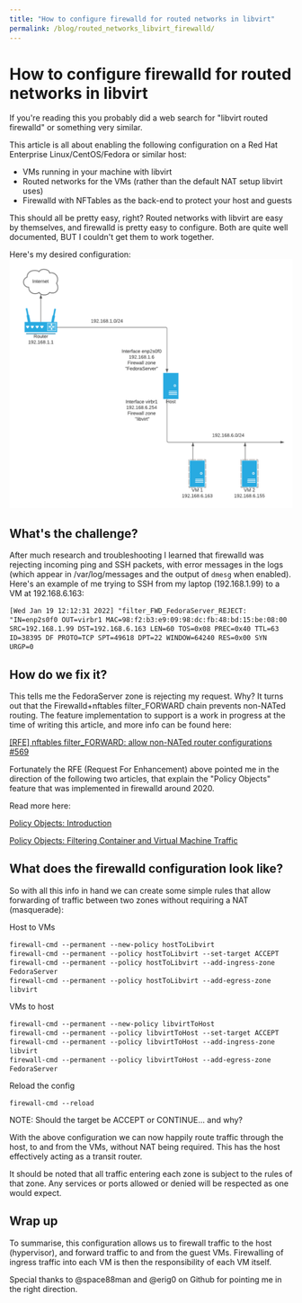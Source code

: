 ```yaml
---
title: "How to configure firewalld for routed networks in libvirt"
permalink: /blog/routed_networks_libvirt_firewalld/
---
```


# How to configure firewalld for routed networks in libvirt

If you're reading this you probably did a web search for "libvirt routed firewalld" or something very similar. 

This article is all about enabling the following configuration on a Red Hat Enterprise Linux/CentOS/Fedora or similar host:
- VMs running in your machine with libvirt
- Routed networks for the VMs (rather than the default NAT setup libvirt uses)
- Firewalld with NFTables as the back-end to protect your host and guests

This should all be pretty easy, right?  Routed networks with libvirt are easy by themselves, and firewalld is pretty easy to configure.  Both are quite well documented, BUT I couldn't get them to work together.

Here's my desired configuration:
![Network configuration for routed libvirt network](
routed_networks_libvirt_firewalld.png "Network configuration for routed libvirt network")

## What's the challenge?

After much research and troubleshooting I learned that firewalld was rejecting incoming ping and SSH packets, with error messages in the logs (which appear in /var/log/messages and the output of `dmesg` when enabled).  Here's an example of me trying to SSH from my laptop (192.168.1.99) to a VM at 192.168.6.163:

```
[Wed Jan 19 12:12:31 2022] "filter_FWD_FedoraServer_REJECT: "IN=enp2s0f0 OUT=virbr1 MAC=98:f2:b3:e9:09:98:dc:fb:48:bd:15:be:08:00 SRC=192.168.1.99 DST=192.168.6.163 LEN=60 TOS=0x08 PREC=0x40 TTL=63 ID=38395 DF PROTO=TCP SPT=49618 DPT=22 WINDOW=64240 RES=0x00 SYN URGP=0 
```

## How do we fix it?

This tells me the FedoraServer zone is rejecting my request.  Why?  It turns out that the Firewalld+nftables filter_FORWARD chain prevents non-NATed routing.  The feature implementation to support is a work in progress at the time of writing this article, and more info can be found here:

[\[RFE\] nftables filter_FORWARD: allow non-NATed router configurations #569](https://github.com/firewalld/firewalld/issues/569)

Fortunately the RFE (Request For Enhancement) above pointed me in the direction of the following two articles, that explain the "Policy Objects" feature that was implemented in firewalld around 2020.

Read more here:

[Policy Objects: Introduction](https://firewalld.org/2020/09/policy-objects-introduction)

[Policy Objects: Filtering Container and Virtual Machine Traffic](https://firewalld.org/2020/09/policy-objects-filtering-container-and-vm-traffic)

## What does the firewalld configuration look like?

So with all this info in hand we can create some simple rules that allow forwarding of traffic between two zones without requiring a NAT (masquerade):

Host to VMs
```
firewall-cmd --permanent --new-policy hostToLibvirt
firewall-cmd --permanent --policy hostToLibvirt --set-target ACCEPT
firewall-cmd --permanent --policy hostToLibvirt --add-ingress-zone FedoraServer
firewall-cmd --permanent --policy hostToLibvirt --add-egress-zone libvirt
```

VMs to host
```
firewall-cmd --permanent --new-policy libvirtToHost
firewall-cmd --permanent --policy libvirtToHost --set-target ACCEPT
firewall-cmd --permanent --policy libvirtToHost --add-ingress-zone libvirt
firewall-cmd --permanent --policy libvirtToHost --add-egress-zone FedoraServer
```

Reload the config
```
firewall-cmd --reload
```

NOTE: Should the target be ACCEPT or CONTINUE... and why?

With the above configuration we can now happily route traffic through the host, to and from the VMs, without NAT being required.  This has the host effectively acting as a transit router.

It should be noted that all traffic entering each zone is subject to the rules of that zone.  Any services or ports allowed or denied will be respected as one would expect.

## Wrap up

To summarise, this configuration allows us to firewall traffic to the host (hypervisor), and forward traffic to and from the guest VMs.  Firewalling of ingress traffic into each VM is then the responsibility of each VM itself.

Special thanks to @space88man and @erig0 on Github for pointing me in the right direction.
